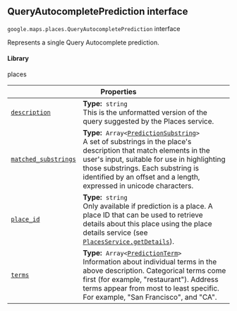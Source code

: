 
<h2 id="QueryAutocompletePrediction">QueryAutocompletePrediction interface</h2>
<p>
<code><span itemprop="path">google.maps.places</span>.<span itemprop="name">QueryAutocompletePrediction</span></code>
interface
</p>
<p>Represents a single Query Autocomplete prediction.</p>
<h4>Library</h4>
<p>places</p>
<div class="devsite-table-wrapper"><table class="properties responsive" summary="interface QueryAutocompletePrediction - Properties">
<thead>
<tr><th colspan="2">Properties</th>
</tr></thead>
<tbody>
<tr id="QueryAutocompletePrediction.description">
<td itemprop="property"><code><a class="secret-link" href="#QueryAutocompletePrediction.description"><span>description</span></a></code></td>
<td><div><strong>Type:</strong>&nbsp; <code>string</code></div>
<div class="desc">This is the unformatted version of the query suggested by the Places service.</div></td>
</tr>
<tr id="QueryAutocompletePrediction.matched_substrings">
<td itemprop="property"><code><a class="secret-link" href="#QueryAutocompletePrediction.matched_substrings"><span>matched_substrings</span></a></code></td>
<td><div><strong>Type:</strong>&nbsp; <code>Array&lt;<a href="PredictionSubstring.md">PredictionSubstring</a>&gt;</code></div>
<div class="desc">A set of substrings in the place's description that match elements in the user's input, suitable for use in highlighting those substrings. Each substring is identified by an offset and a length, expressed in unicode characters.</div></td>
</tr>
<tr id="QueryAutocompletePrediction.place_id">
<td itemprop="property"><code><a class="secret-link" href="#QueryAutocompletePrediction.place_id"><span>place_id</span></a></code></td>
<td><div><strong>Type:</strong>&nbsp; <code>string</code></div>
<div class="desc">Only available if prediction is a place. A place ID that can be used to retrieve details about this place using the place details service (see <code><a href="https://developers.google.com/maps/documentation/javascript/reference/3.33/places-service#PlacesService.getDetails">PlacesService.getDetails</a></code>).</div></td>
</tr>
<tr id="QueryAutocompletePrediction.terms">
<td itemprop="property"><code><a class="secret-link" href="#QueryAutocompletePrediction.terms"><span>terms</span></a></code></td>
<td><div><strong>Type:</strong>&nbsp; <code>Array&lt;<a href="PredictionTerm.md">PredictionTerm</a>&gt;</code></div>
<div class="desc">Information about individual terms in the above description. Categorical terms come first (for example, "restaurant"). Address terms appear from most to least specific. For example, "San Francisco", and "CA".</div></td>
</tr>
</tbody>
</table></div>
